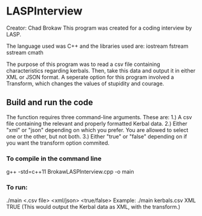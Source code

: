 # LASPInterview
Creator: Chad Brokaw
This program was created for a coding interview by LASP.
  
The language used was C++ and the libraries used are:
    iostream
    fstream
    sstream
    cmath

The purpose of this program was to read a csv file containing characteristics regarding kerbals. Then, take this data and output it in either XML or JSON format. A seperate option for this program involved a Transform, which changes the values of stupidity and courage.

## Build and run the code
The function requires three command-line arguments. These are:
    1.)  A csv file containing the relevant and properly formatted Kerbal data.
    2.) Either "xml" or "json" depending on which you prefer. You are allowed to select one or the other, but not both.
    3.) Either "true" or "false" depending on if you want the transform option commited.

### To compile in the command line
g++ -std=c++11 BrokawLASPInterview.cpp -o main

### To run:
./main <.csv file> <xml/json> <true/false>
Example: ./main kerbals.csv XML TRUE
(This would output the Kerbal data as XML, with the transform.)


    
    
